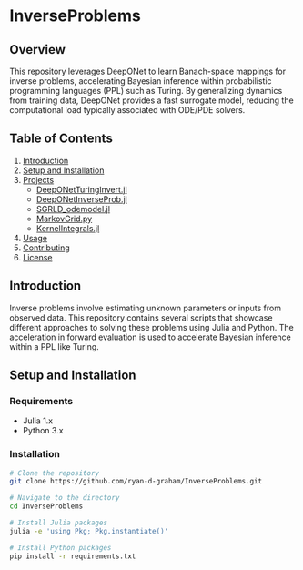 # InverseProblems

## Overview
This repository leverages DeepONet to learn Banach-space mappings for inverse problems, accelerating Bayesian inference within probabilistic programming languages (PPL) such as Turing. By generalizing dynamics from training data, DeepONet provides a fast surrogate model, reducing the computational load typically associated with ODE/PDE solvers.

## Table of Contents
1. [Introduction](#introduction)
2. [Setup and Installation](#setup-and-installation)
3. [Projects](#projects)
   - [DeepONetTuringInvert.jl](#deeponetturinginvertjl)
   - [DeepONetInverseProb.jl](#deeponetinverseprobjl)
   - [SGRLD_odemodel.jl](#sgrld_odemodeljl)
   - [MarkovGrid.py](#markovgridpy)
   - [KernelIntegrals.jl](#kernelintegralsjl)
4. [Usage](#usage)
5. [Contributing](#contributing)
6. [License](#license)

## Introduction
Inverse problems involve estimating unknown parameters or inputs from observed data. This repository contains several scripts that showcase different approaches to solving these problems using Julia and Python. The acceleration in forward evaluation is used to accelerate Bayesian inference within a PPL like Turing.

## Setup and Installation

### Requirements
- Julia 1.x
- Python 3.x

### Installation
```sh
# Clone the repository
git clone https://github.com/ryan-d-graham/InverseProblems.git

# Navigate to the directory
cd InverseProblems

# Install Julia packages
julia -e 'using Pkg; Pkg.instantiate()'

# Install Python packages
pip install -r requirements.txt